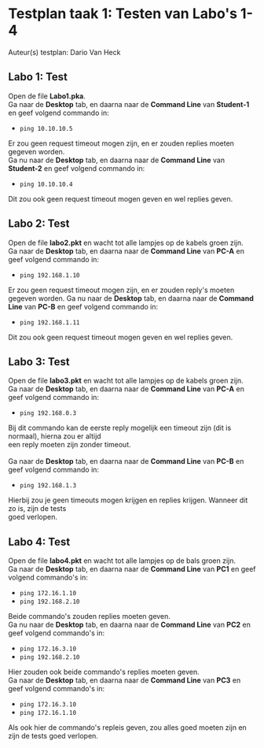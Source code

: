 # Testplan taak 1: Testen van Labo's 1-4

Auteur(s) testplan: Dario Van Heck

## Labo 1: Test

Open de file **Labo1.pka**.\
Ga naar de **Desktop** tab, en daarna naar de **Command Line** van **Student-1** en geef volgend commando in:
  - `ping 10.10.10.5`
  
Er zou geen request timeout mogen zijn, en er zouden replies moeten gegeven worden.\
Ga nu naar de **Desktop** tab, en daarna naar de **Command Line** van **Student-2** en geef volgend commando in:
  - `ping 10.10.10.4`

Dit zou ook geen request timeout mogen geven en wel replies geven.

## Labo 2: Test

Open de file **labo2.pkt** en wacht tot alle lampjes op de kabels groen zijn.\
Ga naar de **Desktop** tab, en daarna naar de **Command Line** van **PC-A** en geef volgend commando in:
  - `ping 192.168.1.10`
  
Er zou geen request timeout mogen zijn, en er zouden reply's moeten gegeven worden.
Ga nu naar de **Desktop** tab, en daarna naar de **Command Line** van **PC-B** en geef volgend commando in:
  - `ping 192.168.1.11`

Dit zou ook geen request timeout mogen geven en wel replies geven.

## Labo 3: Test

Open de file **labo3.pkt** en wacht tot alle lampjes op de kabels groen zijn.\
Ga naar de **Desktop** tab, en daarna naar de **Command Line** van **PC-A** en geef volgend commando in:
  - `ping 192.168.0.3`

Bij dit commando kan de eerste reply mogelijk een timeout zijn (dit is normaal), hierna zou er altijd\
een reply moeten zijn zonder timeout.\
\
Ga naar de **Desktop** tab, en daarna naar de **Command Line** van **PC-B** en geef volgend commando in:
  - `ping 192.168.1.3`

Hierbij zou je geen timeouts mogen krijgen en replies krijgen. Wanneer dit zo is, zijn de tests\
goed verlopen.

## Labo 4: Test

Open de file **labo4.pkt** en wacht tot alle lampjes op de bals groen zijn.\
Ga naar de **Desktop** tab, en daarna naar de **Command Line** van **PC1** en geef volgend commando's in:
  - `ping 172.16.1.10`
  - `ping 192.168.2.10`
  
Beide commando's zouden replies moeten geven.\
Ga nu naar de **Desktop** tab, en daarna naar de **Command Line** van **PC2** en geef volgend commando's in:
  - `ping 172.16.3.10`
  - `ping 192.168.2.10`
  
Hier zouden ook beide commando's replies moeten geven.\
Ga naar de **Desktop** tab, en daarna naar de **Command Line** van **PC3** en geef volgend commando's in:
  - `ping 172.16.3.10`
  - `ping 172.16.1.10`
  
Als ook hier de commando's repleis geven, zou alles goed moeten zijn en zijn de tests goed verlopen.

